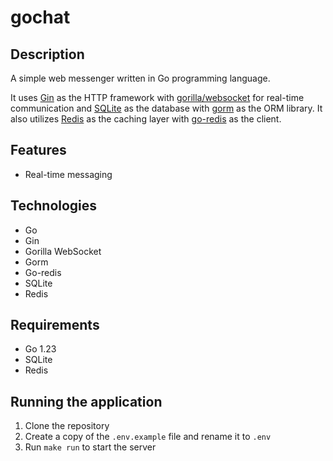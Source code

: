 # gochat

## Description

A simple web messenger written in Go programming language. 

It uses [Gin](https://gin-gonic.com/) as the HTTP framework with [gorilla/websocket](https://github.com/gorilla/websocket) for real-time communication and [SQLite](https://www.sqlite.org/) as the database with [gorm](https://gorm.io/) as the ORM library. It also utilizes [Redis](https://redis.io/) as the caching layer with [go-redis](https://github.com/redis/go-redis/) as the client.

## Features
- Real-time messaging

## Technologies
- Go
- Gin
- Gorilla WebSocket
- Gorm
- Go-redis
- SQLite
- Redis

## Requirements
- Go 1.23
- SQLite
- Redis

## Running the application
1. Clone the repository
2. Create a copy of the `.env.example` file and rename it to `.env`
3. Run `make run` to start the server
